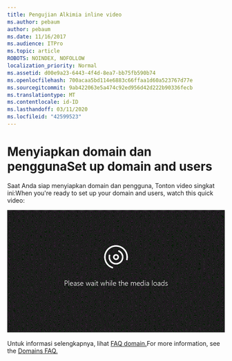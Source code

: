 ```yaml
---
title: Pengujian Alkimia inline video
ms.author: pebaum
author: pebaum
ms.date: 11/16/2017
ms.audience: ITPro
ms.topic: article
ROBOTS: NOINDEX, NOFOLLOW
localization_priority: Normal
ms.assetid: d00e9a23-6443-4f4d-8ea7-bb75fb590b74
ms.openlocfilehash: 700acaa5bd114e6883c66ffaa1d60a523767d77e
ms.sourcegitcommit: 9ab422063e5a474c92ed956d42d222b90336fecb
ms.translationtype: MT
ms.contentlocale: id-ID
ms.lasthandoff: 03/11/2020
ms.locfileid: "42599523"
---
```

# <a name="set-up-domain-and-users"></a><span data-ttu-id="0cd4d-102">Menyiapkan domain dan pengguna</span><span class="sxs-lookup"><span data-stu-id="0cd4d-102">Set up domain and users</span></span>

<span data-ttu-id="0cd4d-103">Saat Anda siap menyiapkan domain dan pengguna, Tonton video singkat ini:</span><span class="sxs-lookup"><span data-stu-id="0cd4d-103">When you're ready to set up your domain and users, watch this quick video:</span></span>
  
![Browser Anda tidak mendukung video.](media/MSN_Video_Widget.gif)
  
<span data-ttu-id="0cd4d-106">Untuk informasi selengkapnya, lihat [FAQ domain.](https://docs.microsoft.com/office365/admin/setup/domains-faq)</span><span class="sxs-lookup"><span data-stu-id="0cd4d-106">For more information, see the [Domains FAQ.](https://docs.microsoft.com/office365/admin/setup/domains-faq)</span></span>